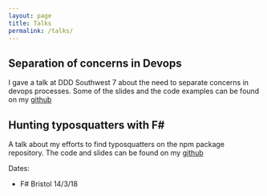 ```yaml
---
layout: page
title: Talks
permalink: /talks/
---
```


## Separation of concerns in Devops ##

I gave a talk at DDD Southwest 7 about the need to separate concerns in devops processes. Some of the slides and the code examples can be found on my [github](https://github.com/CBurbidge/SeparationOfConcernsInDevOpsTalk)

## Hunting typosquatters with F# ##

A talk about my efforts to find typosquatters on the npm package repository. The code and slides can be found on my [github](https://github.com/CBurbidge/RepoHunt)

Dates:

-  F# Bristol 14/3/18
